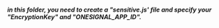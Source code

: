 ##### in this folder, you need to create a "sensitive.js' file and specify your "EncryptionKey" and "ONESIGNAL_APP_ID".
